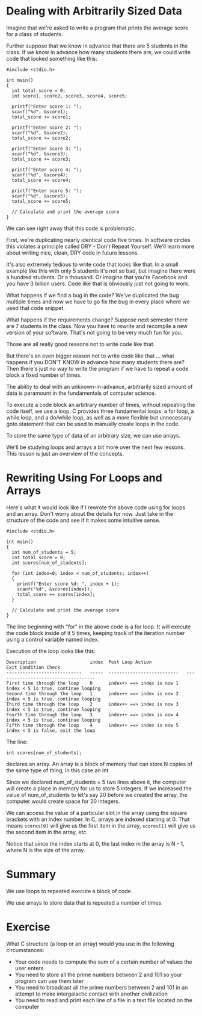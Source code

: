 Dealing with Arbitrarily Sized Data
===================================

Imagine that we're asked to write a program that prints the average score for
a class of students.

Further suppose that we know in advance that there are 5 students in the class.
If we know in advance how many students there are, we could write code that looked
something like this:

```
#include <stdio.h>

int main()
{
  int total_score = 0;
  int score1, score2, score3, score4, score5;

  printf("Enter score 1: ");
  scanf("%d", &score1);
  total_score += score1;

  printf("Enter score 2: ");
  scanf("%d", &score2);
  total_score += score2;

  printf("Enter score 3: ");
  scanf("%d", &score3);
  total_score += score3;

  printf("Enter score 4: ");
  scanf("%d", &score4);
  total_score += score4;

  printf("Enter score 5: ");
  scanf("%d", &score5);
  total_score += score5;

  // Calculate and print the average score
}
```

We can see right away that this code is problematic.

First, we're duplicating nearly identical code five times. In software circles this
violates a principle called DRY - Don't Repeat Yourself. We'll learn more about writing
nice, clean, DRY code in future lessons.

It's also extremely tedious to write code that looks like that. In a small example like
this with only 5 students it's not so bad, but imagine there were a hundred students. Or
a thousand. Or imagine that you're Facebook and you have 3 billion users. Code like that
is obviously just not going to work.

What happens if we find a bug in the code? We've duplicated the bug multiple times and now
we have to go fix the bug in every place where we used that code snippet.

What happens if the requirements change? Suppose next semester there are 7 students in the
class. Now you have to rewrite and recompile a new version of your software. That's not going
to be very much fun for you.

Those are all really good reasons not to write code like that.

But there's an even bigger reason not to write code like that ... what happens if you DON'T KNOW
in advance how many students there are? Then there's just no way to write the program if we have
to repeat a code block a fixed number of times.

The ability to deal with an unknown-in-advance, arbitrarily sized amount of data is paramount
in the fundamentals of computer science. 

To execute a code block an arbitrary number of times, without repeating the code itself, we use a loop. C
provides three fundamental loops: a for loop, a while loop, and a do/while loop, as well as 
a more flexible but unnecessary goto statement that can be used to manually create loops in
the code.

To store the same type of data of an arbitrary size, we can use arrays.

We'll be studying loops and arrays a bit more over the next few lessons. This lesson is just
an overview of the concepts.

Rewriting Using For Loops and Arrays
====================================

Here's what it would look like if I rewrote the above code using for loops and an array.
Don't worry about the details for now. Just take in the structure of the code and see if
it makes some intuitive sense.

```
#include <stdio.h>

int main()
{
  int num_of_students = 5;
  int total_score = 0;
  int scores[num_of_students];

  for (int index=0; index < num_of_students; index++)
  {
    printf("Enter score %d: ", index + 1);
    scanf("%d", &scores[index]);
    total_score += scores[index];
  }

  // Calculate and print the average score
}
```

The line beginning with "for" in the above code is a for loop. It will execute the code
block inside of it 5 times, keeping track of the iteration number using a control variable
named index.

Execution of the loop looks like this:

```
Description                    index  Post Loop Action             Exit Condition Check
----------------------------   -----  --------------------------   ------------------------------------
First time through the loop    0      index++ ==> index is now 1   index < 5 is true, continue looping
Second time through the loop   1      index++ ==> index is now 2   index < 5 is true, continue looping
Third time through the loop    2      index++ ==> index is now 3   index < 5 is true, continue looping
Fourth time through the loop   3      index++ ==> index is now 4   index < 5 is true, continue looping
Fifth time through the loop    4      index++ ==> index is now 5   index < 5 is false, exit the loop
```

The line:

```
int scores[num_of_students];
```

declares an array. An array is a block of memory that can store N copies of the same type of
thing, in this case an int.

Since we declared num_of_students = 5 two lines above it, the computer will create a place in memory
for us to store 5 integers. If we increased the value of num_of_students to let's say 20 before we
created the array, the computer would create space for 20 integers.

We can access the value of a particular slot in the array using the square brackets with an index number.
In C, arrays are indexed starting at 0. That means ```scores[0]``` will give us the first item in the
array, ```scores[1]``` will give us the second item in the array, etc.

Notice that since the index starts at 0, the last index in the array is N - 1, where N is the size of
the array.

Summary
=======

We use loops to repeated execute a block of code.

We use arrays to store data that is repeated a number of times.

Exercise
========

What C structure (a loop or an array) would you use in the following circumstances:

* Your code needs to compute the sum of a certain number of values the user enters
* You need to store all the prime numbers between 2 and 101 so your program can use them later
* You need to broadcast all the prime numbers between 2 and 101 in an attempt to make intergalactic
  contact with another civilization
* You need to read and print each line of a file in a text file located on the computer

